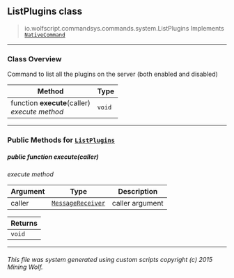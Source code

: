 ## ListPlugins __class__

>io.wolfscript.commandsys.commands.system.ListPlugins
>Implements [`NativeCommand`](..\..\NativeCommand.md)

---

### Class Overview

Command to list all the plugins on the server (both enabled and disabled)

Method | Type   
--- | :--- 
 function __execute__(caller) <br> _execute method_ | `void`



---


### Public Methods for [`ListPlugins`](ListPlugins.md)

##### <a id='execute'></a>public  function __execute__(caller)

_execute method_

Argument | Type | Description  
--- | --- | --- 
caller | [`MessageReceiver`](..\..\..\chat\MessageReceiver.md) | caller argument

Returns | 
--- | 
`void` |


---


###### This file was system generated using custom scripts copyright (c) 2015 Mining Wolf.
	

